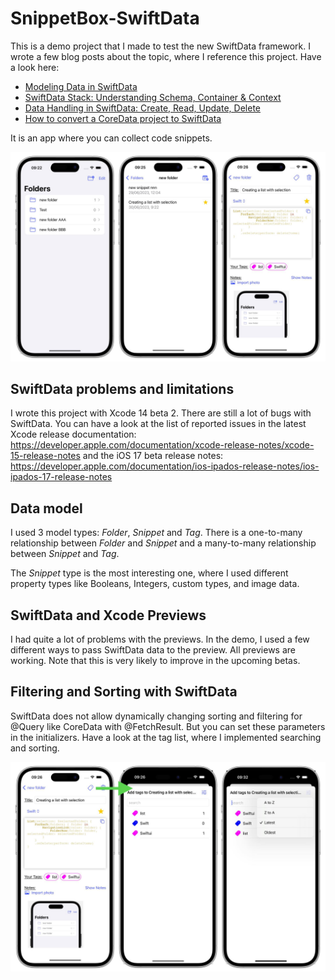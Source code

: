# SnippetBox-SwiftData

This is a demo project that I made to test the new SwiftData framework. I wrote a few blog posts about the topic, where I reference this project. 
Have a look here:
- [Modeling Data in SwiftData](https://www.swiftyplace.com/blog/modeling-data-in-swiftdata)
- [SwiftData Stack: Understanding Schema, Container & Context](https://www.swiftyplace.com/blog/swiftdata-stack-understanding-containers)
- [Data Handling in SwiftData: Create, Read, Update, Delete](https://www.swiftyplace.com/blog/crud-in-swift-data)
- [How to convert a CoreData project to SwiftData](https://www.swiftyplace.com/blog/how-to-convert-a-coredata-project-to-swiftdata)


It is an app where you can collect code snippets.

![](/images/snippbox_demo.jpg)


## SwiftData problems and limitations
I wrote this project with Xcode 14 beta 2. There are still a lot of bugs with SwiftData. You can have a look at the list of reported issues in the latest Xcode release documentation:
https://developer.apple.com/documentation/xcode-release-notes/xcode-15-release-notes
and the iOS 17 beta release notes: https://developer.apple.com/documentation/ios-ipados-release-notes/ios-ipados-17-release-notes

## Data model
I used 3 model types: *Folder*, *Snippet* and *Tag*.
There is a one-to-many relationship between *Folder* and *Snippet* 
and a many-to-many relationship between *Snippet* and *Tag*.

The *Snippet* type is the most interesting one, where I used different property types like Booleans, Integers, custom types, and image data.


## SwiftData and Xcode Previews
I had quite a lot of problems with the previews. In the demo, I used a few different ways to pass SwiftData data to the preview. 
All previews are working. Note that this is very likely to improve in the upcoming betas.

## Filtering and Sorting with SwiftData
SwiftData does not allow dynamically changing sorting and filtering for @Query like CoreData with @FetchResult. But you can set these parameters in the initializers. 
Have a look at the tag list, where I implemented searching and sorting.

![](/images/snippbox_demo_sorting_filtering.jpg)
